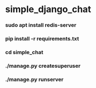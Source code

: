 # simple_django_chat

### sudo apt install redis-server
### pip install -r requirements.txt
### cd simple_chat
### ./manage.py createsuperuser
### ./manage.py runserver
